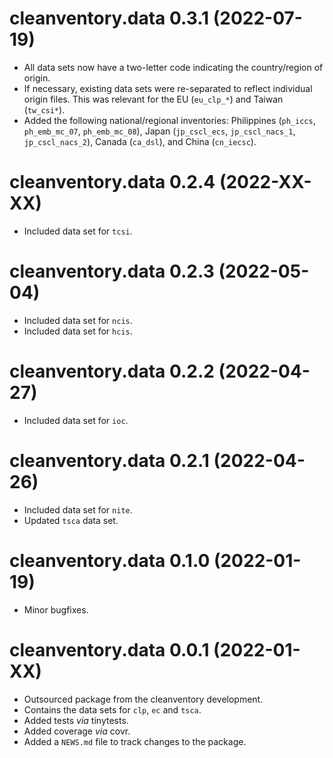 # cleanventory.data 0.3.1 (2022-07-19)

* All data sets now have a two-letter code indicating the country/region of 
  origin.
* If necessary, existing data sets were re-separated to reflect individual 
  origin files. This was relevant for the EU (`eu_clp_*`) and 
  Taiwan (`tw_csi*`).
* Added the following national/regional inventories: Philippines (`ph_iccs`, 
  `ph_emb_mc_07`, `ph_emb_mc_08`), Japan (`jp_cscl_ecs`, `jp_cscl_nacs_1`, 
  `jp_cscl_nacs_2`), Canada (`ca_dsl`), and China (`cn_iecsc`).

# cleanventory.data 0.2.4 (2022-XX-XX)

* Included data set for `tcsi`.

# cleanventory.data 0.2.3 (2022-05-04)

* Included data set for `ncis`.
* Included data set for `hcis`.

# cleanventory.data 0.2.2 (2022-04-27)

* Included data set for `ioc`.

# cleanventory.data 0.2.1 (2022-04-26)

* Included data set for `nite`.
* Updated `tsca` data set.

# cleanventory.data 0.1.0 (2022-01-19)

* Minor bugfixes.

# cleanventory.data 0.0.1 (2022-01-XX)

* Outsourced package from the cleanventory development.
* Contains the data sets for `clp`, `ec` and `tsca`.
* Added tests *via* tinytests.
* Added coverage *via* covr.
* Added a `NEWS.md` file to track changes to the package.
